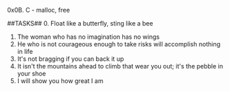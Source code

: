 0x0B. C - malloc, free

##TASKS##
0. Float like a butterfly, sting like a bee
1. The woman who has no imagination has no wings
2. He who is not courageous enough to take risks will accomplish nothing in life
4. It's not bragging if you can back it up
5. It isn't the mountains ahead to climb that wear you out; it's the pebble in your shoe
6. I will show you how great I am
